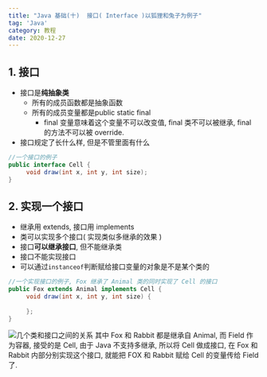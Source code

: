 ```yaml
---
title: "Java 基础(十)  接口( Interface )以狐狸和兔子为例子"
tag: 'Java'
category: 教程
date: 2020-12-27
---
```

## 1. 接口

+ 接口是**纯抽象类**
  + 所有的成员函数都是抽象函数
  + 所有的成员变量都是public static final
    + final 变量意味着这个变量不可以改变值, final 类不可以被继承, final 的方法不可以被 override.
+ 接口规定了长什么样, 但是不管里面有什么

```Java
//一个接口的例子
public interface Cell {
     void draw(int x, int y, int size);
}

```

## 2. 实现一个接口

+ 继承用 extends, 接口用 implements
+ 类可以实现多个接口( 实现类似多继承的效果 )
+ 接口**可以继承接口**, 但不能继承类
+ 接口不能实现接口
+ 可以通过```instanceof```判断赋给接口变量的对象是不是某个类的

```Java
//一个实现接口的例子, Fox 继承了 Animal 类的同时实现了 Cell 的接口
public Fox extends Animal implements Cell {
     void draw(int x, int y, int size) {
        
     };
}
```

![几个类和接口之间的关系](https://unpkg.zhimg.com/rikka-os@1.0.3/img/Java_abc_06.assets/75df19d5fd2d358edc3da30398bb01a43fdd895b.webp "几个类和接口之间的关系")
其中 Fox 和 Rabbit 都是继承自 Animal, 而 Field 作为容器, 接受的是 Cell, 由于 Java 不支持多继承, 所以将 Cell 做成接口, 在 Fox 和 Rabbit 内部分别实现这个接口, 就能把 FOX 和 Rabbit 赋给 Cell 的变量传给 Field 了.
